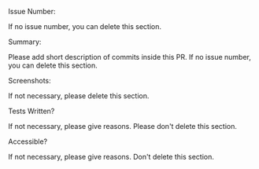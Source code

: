 Issue Number:

If no issue number, you can delete this section.

Summary:

Please add short description of commits inside this PR. If no issue number, you can delete this section.

Screenshots:

If not necessary, please delete this section.

Tests Written?

If not necessary, please give reasons. Please don't delete this section.

Accessible?

If not necessary, please give reasons. Don't delete this section.
